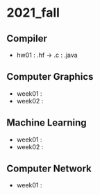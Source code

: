 # 2021_fall

## Compiler
  - hw01 : .hf -> .c : .java

## Computer Graphics
  - week01 : 
  - week02 : 
  
## Machine Learning
  - week01 :
  - week02 : 
  
## Computer Network
  - week01 : 
